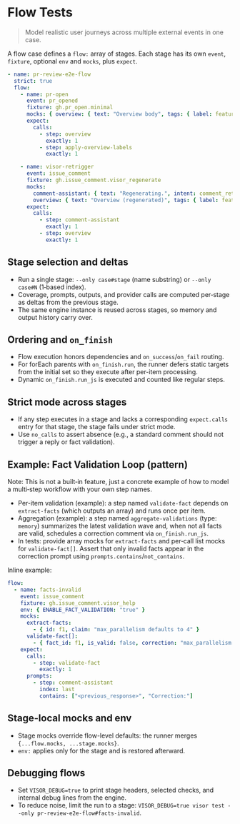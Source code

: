 # Flow Tests

> Model realistic user journeys across multiple external events in one case.

A flow case defines a `flow:` array of stages. Each stage has its own `event`, `fixture`, optional `env` and `mocks`, plus `expect`.

```yaml
- name: pr-review-e2e-flow
  strict: true
  flow:
    - name: pr-open
      event: pr_opened
      fixture: gh.pr_open.minimal
      mocks: { overview: { text: "Overview body", tags: { label: feature, review-effort: 2 } } }
      expect:
        calls:
          - step: overview
            exactly: 1
          - step: apply-overview-labels
            exactly: 1

    - name: visor-retrigger
      event: issue_comment
      fixture: gh.issue_comment.visor_regenerate
      mocks:
        comment-assistant: { text: "Regenerating.", intent: comment_retrigger }
        overview: { text: "Overview (regenerated)", tags: { label: feature, review-effort: 2 } }
      expect:
        calls:
          - step: comment-assistant
            exactly: 1
          - step: overview
            exactly: 1
```

## Stage selection and deltas

- Run a single stage: `--only case#stage` (name substring) or `--only case#N` (1‑based index).
- Coverage, prompts, outputs, and provider calls are computed per‑stage as deltas from the previous stage.
- The same engine instance is reused across stages, so memory and output history carry over.

## Ordering and `on_finish`

- Flow execution honors dependencies and `on_success`/`on_fail` routing.
- For forEach parents with `on_finish.run`, the runner defers static targets from the initial set so they execute after per-item processing.
- Dynamic `on_finish.run_js` is executed and counted like regular steps.

## Strict mode across stages

- If any step executes in a stage and lacks a corresponding `expect.calls` entry for that stage, the stage fails under strict mode.
- Use `no_calls` to assert absence (e.g., a standard comment should not trigger a reply or fact validation).

## Example: Fact Validation Loop (pattern)

Note: This is not a built‑in feature, just a concrete example of how to model a multi‑step workflow with your own step names.

- Per-item validation (example): a step named `validate-fact` depends on `extract-facts` (which outputs an array) and runs once per item.
- Aggregation (example): a step named `aggregate-validations` (type: `memory`) summarizes the latest validation wave and, when not all facts are valid, schedules a correction comment via `on_finish.run_js`.
- In tests: provide array mocks for `extract-facts` and per‑call list mocks for `validate-fact[]`. Assert that only invalid facts appear in the correction prompt using `prompts.contains`/`not_contains`.

Inline example:

```yaml
flow:
  - name: facts-invalid
    event: issue_comment
    fixture: gh.issue_comment.visor_help
    env: { ENABLE_FACT_VALIDATION: "true" }
    mocks:
      extract-facts:
        - { id: f1, claim: "max_parallelism defaults to 4" }
      validate-fact[]:
        - { fact_id: f1, is_valid: false, correction: "max_parallelism defaults to 3" }
    expect:
      calls:
        - step: validate-fact
          exactly: 1
      prompts:
        - step: comment-assistant
          index: last
          contains: ["<previous_response>", "Correction:"]
```

## Stage-local mocks and env

- Stage mocks override flow-level defaults: the runner merges `{...flow.mocks, ...stage.mocks}`.
- `env:` applies only for the stage and is restored afterward.

## Debugging flows

- Set `VISOR_DEBUG=true` to print stage headers, selected checks, and internal debug lines from the engine.
- To reduce noise, limit the run to a stage: `VISOR_DEBUG=true visor test --only pr-review-e2e-flow#facts-invalid`.
